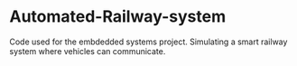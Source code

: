 Automated-Railway-system
========================


Code used for the embdedded systems project. Simulating a smart railway system where vehicles can communicate.

